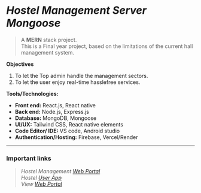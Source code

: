 # ***Hostel Management Server Mongoose***

> A **MERN** stack project. <br/>
> This is a Final year project, based on the limitations of the current hall management system. 

**Objectives**
1. To let the Top admin handle the management sectors.
2. To let the user enjoy real-time hasslefree services.

**Tools/Technologies:**
- **Front end:** React.js, React native <br/>
- **Back end:** Node.js, Express.js <br/>
- **Database:** MongoDB, Mongoose <br/>
- **UI/UX:** Tailwind CSS, React native elements <br/>
- **Code Editor/ IDE:** VS code, Android studio <br/>
- **Authentication/Hosting:** Firebase, Vercel/Render 

___________________________________________________________
### Important links ###
>*Hostel Management [Web Portal](https://github.com/ijTuhin/hostel-management-server)*<br/>
>*Hostel [User App](https://github.com/ijTuhin/hostel-management-server)*<br/>
>*View [Web Portal](https://github.com/ijTuhin/hostel-management-server)*<br/>